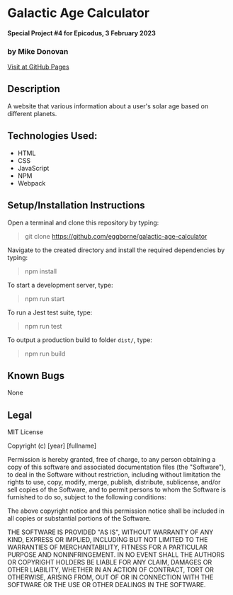 # Galactic Age Calculator
#### Special Project #4 for Epicodus, 3 February 2023
### by Mike Donovan

[Visit at GitHub Pages](https://eggborne.github.io/galactic-age-calculator)

## Description

A website that various information about a user's solar age based on different planets.

## Technologies Used:
* HTML
* CSS
* JavaScript
* NPM
* Webpack

## Setup/Installation Instructions

Open a terminal and clone this repository by typing:

> git clone https://github.com/eggborne/galactic-age-calculator

Navigate to the created directory and install the required dependencies by typing:

> npm install

To start a development server, type:

> npm run start

To run a Jest test suite, type:

> npm run test

To output a production build to folder `dist/`, type:

 > npm run build

## Known Bugs

None

## Legal

MIT License

Copyright (c) [year] [fullname]

Permission is hereby granted, free of charge, to any person obtaining a copy
of this software and associated documentation files (the "Software"), to deal
in the Software without restriction, including without limitation the rights
to use, copy, modify, merge, publish, distribute, sublicense, and/or sell
copies of the Software, and to permit persons to whom the Software is
furnished to do so, subject to the following conditions:

The above copyright notice and this permission notice shall be included in all
copies or substantial portions of the Software.

THE SOFTWARE IS PROVIDED "AS IS", WITHOUT WARRANTY OF ANY KIND, EXPRESS OR
IMPLIED, INCLUDING BUT NOT LIMITED TO THE WARRANTIES OF MERCHANTABILITY,
FITNESS FOR A PARTICULAR PURPOSE AND NONINFRINGEMENT. IN NO EVENT SHALL THE
AUTHORS OR COPYRIGHT HOLDERS BE LIABLE FOR ANY CLAIM, DAMAGES OR OTHER
LIABILITY, WHETHER IN AN ACTION OF CONTRACT, TORT OR OTHERWISE, ARISING FROM,
OUT OF OR IN CONNECTION WITH THE SOFTWARE OR THE USE OR OTHER DEALINGS IN THE
SOFTWARE.